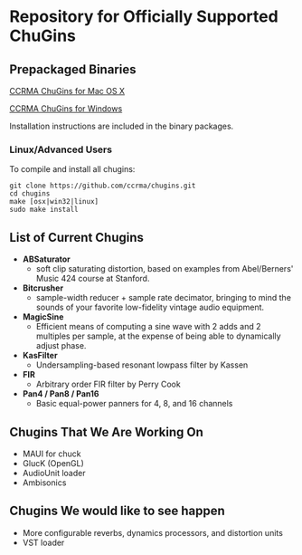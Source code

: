 Repository for Officially Supported ChuGins
==

Prepackaged Binaries
--
[CCRMA ChuGins for Mac OS X](https://github.com/downloads/ccrma/chugins/chugins-mac-2012-11-29.tgz)

[CCRMA ChuGins for Windows](https://github.com/downloads/ccrma/chugins/chugins-windows-2012-11-29.zip)

Installation instructions are included in the binary packages. 

### Linux/Advanced Users
To compile and install all chugins:

    git clone https://github.com/ccrma/chugins.git
    cd chugins
    make [osx|win32|linux]
    sudo make install

List of Current Chugins
--

- **ABSaturator**
  - soft clip saturating distortion, based on examples from Abel/Berners' Music 424 course at Stanford.
- **Bitcrusher**
  - sample-width reducer + sample rate decimator, bringing to mind the sounds of your favorite low-fidelity vintage audio equipment.
- **MagicSine**
  - Efficient means of computing a sine wave with 2 adds and 2 multiples per sample, at the expense of being able to dynamically adjust phase.
- **KasFilter**
  - Undersampling-based resonant lowpass filter by Kassen
- **FIR**
  - Arbitrary order FIR filter by Perry Cook
- **Pan4 / Pan8 / Pan16**
  - Basic equal-power panners for 4, 8, and 16 channels

Chugins That We Are Working On
--
- MAUI for chuck
- GlucK (OpenGL)
- AudioUnit loader
- Ambisonics

Chugins We would like to see happen
--
- More configurable reverbs, dynamics processors, and distortion units
- VST loader
